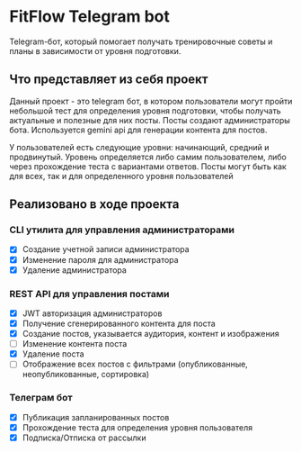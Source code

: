 # FitFlow Telegram bot

Telegram-бот, который помогает получать тренировочные советы и планы в зависимости от уровня подготовки.

## Что представляет из себя проект

Данный проект - это telegram бот, в котором пользователи могут пройти небольшой тест для определения уровня подготовки, чтобы получать актуальные и полезные для них посты. Посты создают администраторы бота. Используется gemini api для генерации контента для постов.

У пользователей есть следующие уровни: начинающий, средний и продвинутый.
Уровень определяется либо самим пользователем, либо через прохождение теста с вариантами ответов.
Посты могут быть как для всех, так и для определенного уровня пользователей

## Реализовано в ходе проекта

### CLI утилита для управления администраторами

- [x] Создание учетной записи администратора
- [x] Изменение пароля для администратора
- [x] Удаление администратора

### REST API для управления постами

- [x] JWT авторизация администраторов
- [x] Получение сгенерированного контента для поста
- [x] Создание постов, указывается аудитория, контент и изображения
- [ ] Изменение контента поста
- [x] Удаление поста
- [ ] Отображение всех постов с фильтрами (опубликованные, неопубликованные, сортировка)

### Телеграм бот

- [x] Публикация запланированных постов
- [x] Прохождение теста для определения уровня пользователя
- [x] Подписка/Отписка от рассылки
